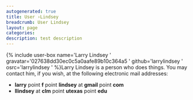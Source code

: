 ```yaml
---
autogenerated: true
title: User ›Lindsey
breadcrumb: User Lindsey
layout: page
categories: 
description: test description
---
```


{% include user-box name='Larry Lindsey ' gravatar='027638dd30ec0c5a0aafe89b10c364a5 ' github='larrylindsey ' osrc='larrylindsey ' %}Larry Lindsey is a person who does things. You may contact him, if you wish, at the following electronic mail addresses:

  - **larry** point **f** point **lindsey** at **gmail** point **com**
  - **llindsey** at **clm** point **utexas** point **edu**
